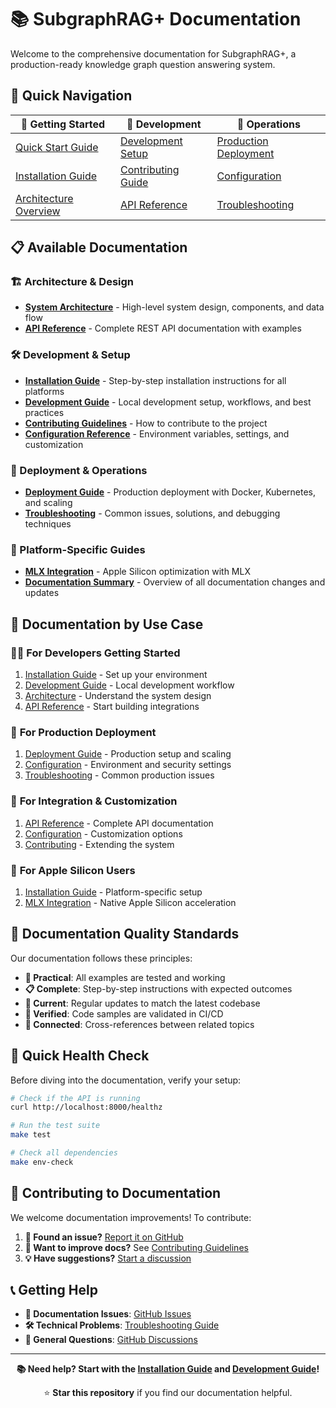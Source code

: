 # 📚 SubgraphRAG+ Documentation

Welcome to the comprehensive documentation for SubgraphRAG+, a production-ready knowledge graph question answering system.

## 🚀 Quick Navigation

| 📖 **Getting Started** | 🔧 **Development** | 🏢 **Operations** |
|------------------------|-------------------|------------------|
| [Quick Start Guide](../README.md#-quick-start) | [Development Setup](development.md) | [Production Deployment](deployment.md) |
| [Installation Guide](installation.md) | [Contributing Guide](contributing.md) | [Configuration](configuration.md) |
| [Architecture Overview](architecture.md) | [API Reference](api_reference.md) | [Troubleshooting](troubleshooting.md) |

## 📋 Available Documentation

### 🏗️ Architecture & Design
- **[System Architecture](architecture.md)** - High-level system design, components, and data flow
- **[API Reference](api_reference.md)** - Complete REST API documentation with examples

### 🛠️ Development & Setup
- **[Installation Guide](installation.md)** - Step-by-step installation instructions for all platforms
- **[Development Guide](development.md)** - Local development setup, workflows, and best practices
- **[Contributing Guidelines](contributing.md)** - How to contribute to the project
- **[Configuration Reference](configuration.md)** - Environment variables, settings, and customization

### 🚀 Deployment & Operations
- **[Deployment Guide](deployment.md)** - Production deployment with Docker, Kubernetes, and scaling
- **[Troubleshooting](troubleshooting.md)** - Common issues, solutions, and debugging techniques

### 🍎 Platform-Specific Guides
- **[MLX Integration](mlx.md)** - Apple Silicon optimization with MLX
- **[Documentation Summary](DOCUMENTATION_SUMMARY.md)** - Overview of all documentation changes and updates

## 🎯 Documentation by Use Case

### 👨‍💻 **For Developers Getting Started**
1. [Installation Guide](installation.md) - Set up your environment
2. [Development Guide](development.md) - Local development workflow
3. [Architecture](architecture.md) - Understand the system design
4. [API Reference](api_reference.md) - Start building integrations

### 🏢 **For Production Deployment**
1. [Deployment Guide](deployment.md) - Production setup and scaling
2. [Configuration](configuration.md) - Environment and security settings
3. [Troubleshooting](troubleshooting.md) - Common production issues

### 🔬 **For Integration & Customization**
1. [API Reference](api_reference.md) - Complete API documentation
2. [Configuration](configuration.md) - Customization options
3. [Contributing](contributing.md) - Extending the system

### 🍎 **For Apple Silicon Users**
1. [Installation Guide](installation.md) - Platform-specific setup
2. [MLX Integration](mlx.md) - Native Apple Silicon acceleration

## 📝 Documentation Quality Standards

Our documentation follows these principles:

- **🎯 Practical**: All examples are tested and working
- **📋 Complete**: Step-by-step instructions with expected outcomes
- **🔄 Current**: Regular updates to match the latest codebase
- **🧪 Verified**: Code samples are validated in CI/CD
- **🔗 Connected**: Cross-references between related topics

## 🚦 Quick Health Check

Before diving into the documentation, verify your setup:

```bash
# Check if the API is running
curl http://localhost:8000/healthz

# Run the test suite
make test

# Check all dependencies
make env-check
```

## 🤝 Contributing to Documentation

We welcome documentation improvements! To contribute:

1. **🐛 Found an issue?** [Report it on GitHub](https://github.com/your-username/SubgraphRAGPlus/issues)
2. **📝 Want to improve docs?** See [Contributing Guidelines](contributing.md)
3. **💡 Have suggestions?** [Start a discussion](https://github.com/your-username/SubgraphRAGPlus/discussions)

## 📞 Getting Help

- **📖 Documentation Issues**: [GitHub Issues](https://github.com/your-username/SubgraphRAGPlus/issues)
- **🛠️ Technical Problems**: [Troubleshooting Guide](troubleshooting.md)
- **💬 General Questions**: [GitHub Discussions](https://github.com/your-username/SubgraphRAGPlus/discussions)

---

<div align="center">

**📚 Need help? Start with the [Installation Guide](installation.md) and [Development Guide](development.md)!**

⭐ **Star this repository** if you find our documentation helpful.

</div> 
